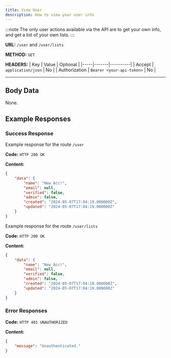 ```yaml
---
title: View User
description: How to view your user info
---
```


:::note
The only user actions available via the API are to get your own info, and get a list of your own lists.
:::

**URL:** `/user` and `/user/lists`

**METHOD:** `GET`

**HEADERS:**
| Key | Value | Optional |
|-----|-------|----------|
| Accept | `application/json` | No |
| Authorization | `Bearer <your-api-token>` | No |

---

## Body Data

None.

## Example Responses

### Success Response

Example response for the route `/user`

**Code:** `HTTP 200 OK`

**Content:**

```json
{
    "data": {
        "name": "New Acc!",
        "email": null,
        "verified": false,
        "admin": false,
        "created": "2024-05-07T17:04:19.000000Z",
        "updated": "2024-05-07T17:04:19.000000Z"
    }
}
```

Example response for the route `/user/lists`

**Code:** `HTTP 200 OK`

**Content:**

```json
{
    "data": {
        "name": "New Acc!",
        "email": null,
        "verified": false,
        "admin": false,
        "created": "2024-05-07T17:04:19.000000Z",
        "updated": "2024-05-07T17:04:19.000000Z"
    }
}
```

### Error Responses

**Code:** `HTTP 401 UNAUTHORIZED`

**Content:**

```json
{
    "message": "Unauthenticated."
}
```
